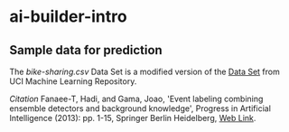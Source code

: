 # ai-builder-intro

## Sample data for prediction

The *bike-sharing.csv* Data Set is a modified version of the [Data Set](https://archive.ics.uci.edu/ml/datasets/bike+sharing+dataset#) from UCI Machine Learning Repository.

*Citation* Fanaee-T, Hadi, and Gama, Joao, 'Event labeling combining ensemble detectors and background knowledge', Progress in Artificial Intelligence (2013): pp. 1-15, Springer Berlin Heidelberg, [Web Link](doi:10.1007/s13748-013-0040-3).
